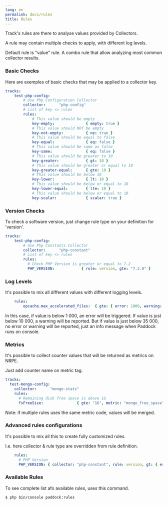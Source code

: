```yaml
---
lang: en
permalink: docs/rules
title: Rules
---
```

Track's rules are there to analyse values provided by Collectors.

A rule may contain multiple checks to apply, with different log levels.

Default rule is "value" rule. A combo rule that allow analyzing most common collector results.

### Basic Checks
Here are exemples of basic checks that may be applied to a collector key.

```yaml
tracks:
    test-php-config:
        # Use Php Configuration Collector
        collector:      "php-config"  
        # List of key <> rules
        rules:
            # This value should be empty
            key-empty:              { empty: true }
            # This value should NOT be empty
            key-not-empty:          { ne: true }
            # This value should be equal to false
            key-equal:              { eq: false }
            # This value should be same as false
            key-same:               { eq: false }
            # This value should be greater to 10
            key-greater:            { gt: 10 }
            # This value should be greater or equal to 10
            key-greater-equal:      { gte: 10 }
            # This value should be below 10
            key-lower:              { lt: 10 }
            # This value should be below or equal to 10
            key-lower-equal:        { lte: 10 }
            # This value should be below or equal to 10
            key-scalar:             { scalar: true }
```

### Version Checks
To check a software version, just change rule type on your definition for 'version'. 

```yaml
tracks:
    test-php-config:
        # Use Php Constants Collector
        collector:      "php-constant"  
        # List of key <> rules
        rules:
          # Check PHP Version is greater or equal to 7.2
          PHP_VERSION:            { rule: version, gte: "7.2.0" }
```

### Log Levels
It's possible to mix all different values with different logging levels.

```yaml
    rules:
        opcache.max_accelerated_files:  { gte: { error: 1000, warning: 10000, info: 35000} }
```

In this case, if value is below 1 000, an error will be triggered. 
If value is just below 10 000, a warning will be reported.
But if value is just below 35 000, no error or warning will be reported, just an info message when Paddock runs on console.

### Metrics
It's possible to collect counter values that will be returned as metrics on NRPE.

Just add counter name on metric tag. 
```yaml
tracks:
  test-mongo-config:
    collector:      "mongo-stats"
    rules:
      # Remaining disk free space is above 1G
      fsFreeSize:               { gte: "1G", metric: "mongo_free_space" }
```

Note: if multiple rules uses the same metric code, values will be merged.


### Advanced rules configurations
It's possible to mix all this to create fully customized rules.

I.e. here collector & rule type are overridden from rule definition.
```yaml
    rules:
      # PHP Version
      PHP_VERSION: { collector: "php-constant", rule: version, gt: { error: "7.2.0", warning: "7.4.0" } }
```

### Available Rules
To see complete list afo available rules, uses this command.

```bash
$ php bin/console paddock:rules
```
